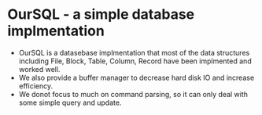 # OurSQL - a simple database implmentation
- OurSQL is a datasebase implmentation that most of the data structures including File, Block, Table, Column, Record have been implmented and worked well.
- We also provide a buffer manager to decrease hard disk IO and increase efficiency.
- We donot focus to much on command parsing, so it can only deal with some simple query and update.
